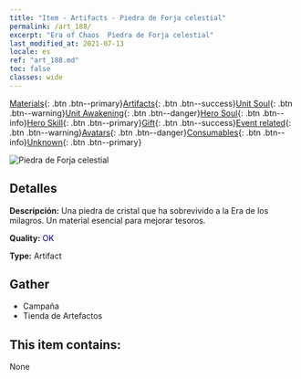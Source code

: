 ```yaml
---
title: "Item - Artifacts - Piedra de Forja celestial"
permalink: /art_188/
excerpt: "Era of Chaos  Piedra de Forja celestial"
last_modified_at: 2021-07-13
locale: es
ref: "art_188.md"
toc: false
classes: wide
---
```

 [Materials](/ItemsES/){: .btn .btn--primary}[Artifacts](/ItemsES/Artifacts/){: .btn .btn--success}[Unit Soul](/ItemsES/UnitSoul/){: .btn .btn--warning}[Unit Awakening](/ItemsES/UnitAwakening/){: .btn .btn--danger}[Hero Soul](/ItemsES/HeroSoul/){: .btn .btn--info}[Hero Skill](/ItemsES/HeroSkill/){: .btn .btn--primary}[Gift](/ItemsES/Gift/){: .btn .btn--success}[Event related](/ItemsES/Events/){: .btn .btn--warning}[Avatars](/ItemsES/Avatars/){: .btn .btn--danger}[Consumables](/ItemsES/Consumables/){: .btn .btn--info}[Unknown](/ItemsES/Unknown/){: .btn .btn--primary}

 ![Piedra de Forja celestial](/images/t/artifact_41001.png)

## Detalles
 **Descripción:** Una piedra de cristal que ha sobrevivido a la Era de los milagros. Un material esencial para mejorar tesoros.

 **Quality:** <span style="color: #000080">OK</span>

 **Type:** Artifact

## Gather

*    Campaña 
*    Tienda de Artefactos 

## This item contains:

  None

